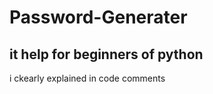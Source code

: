 <h1> Password-Generater </h1>

<h2>it help for beginners of python</h2>
<p>i ckearly explained in code comments</P>
